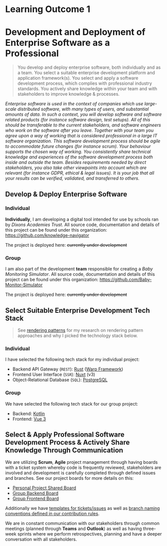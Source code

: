 # Learning Outcome 1
# Development and Deployment of Enterprise Software as a Professional
>You develop and deploy enterprise software, both individually and as a team. You select a suitable enterprise development platform and application framework(s). You select and apply a software development process, which complies with professional industry standards. You actively share knowledge within your team and with stakeholders to improve knowledge & processes.

*Enterprise software is used in the context of companies which use large-scale distributed software, with many types of users, and substantial amounts of data.
In such a context, you will develop software and software related products (for instance software design, test setups). All of this should be transferable to the current stakeholders, and software engineers who work on the software after you leave.
Together with your team you agree upon a way of working that is considered professional in a large IT software organization. This software development process should be agile to accommodate future changes (for instance scrum).
Your behaviour supports the chosen way of working. You consistently share technical knowledge and experiences of the software development process both inside and outside the team.
Besides requirements needed by direct stakeholders, you also take other viewpoints into account which are relevant (for instance GDPR, ethical & legal issues). It is your job that all your results can be verified, validated, and transferred to others.*

## Develop & Deploy Enterprise Software
### Individual
**Individually**, I am developing a digital tool intended for use by schools ran by *Dixons Academies Trust*. All source code, documentation and details of this project can be found under this organization:
https://github.com/knowledge-navigator

The project is deployed here: ~~currently under development~~

### Group
I am also part of the development **team** responsible for creating a *Baby Monitoring Simulator*. All source code, documentation and details of this project can be found under this organization: https://github.com/Baby-Monitor-Simulator

The project is deployed here: ~~currently under development~~

## Select Suitable Enterprise Development Tech Stack
> See [rendering patterns](../additional-docs/RP.md) for my research on rendering pattern approaches and why I picked the technology stack below.
### Individual
I have selected the following tech stack for my individual project:
- Backend API Gateway (`REST`): [Rust](https://www.rust-lang.org/) ([Warp Framework](https://github.com/seanmonstar/warp)) 
- Frontend User Interface (`SSR`): [Nuxt](https://nuxt.com/) (v3)
- Object-Relational Database (`SQL`): [PostgreSQL](https://www.postgresql.org/)

### Group
We have selected the following tech stack for our group project:
- Backend: [Kotlin](https://kotlinlang.org/)
- Frontend: [Vue 3](https://vuejs.org/)

## Select & Apply Professional Software Development Process & Actively Share Knowledge Through Communication
We are utilizing **Scrum**, **Agile** project management through having boards with a ticket system whereby code is frequently reviewed, stakeholders are involved and development is carefully completed through defined issues and branches. See our project boards for more details on this:
- [Personal Project Shared Board](https://github.com/orgs/knowledge-navigator/projects/1)
- [Group Backend Board](https://github.com/orgs/Baby-Monitor-Simulator/projects/1)
- [Group Frontend Board](https://github.com/orgs/Baby-Monitor-Simulator/projects/3)

Additionally we have [templates for tickets/issues](https://github.com/Baby-Monitor-Simulator/s6-baby-monitor-simulator-webui/blob/main/.github/ISSUE_TEMPLATE/issue-ticket-template.md) as well as [branch naming conventions defined in our contribution rules](https://github.com/Baby-Monitor-Simulator/s6-baby-monitor-simulator-webui/blob/main/CONTRIBUTING.md).

We are in constant communication with our stakeholders through common meetings (planned through **Teams** and **Outlook**) as well as having three-week sprints where we perform retrospectives, planning and have a deeper conversation with all stakeholders.


